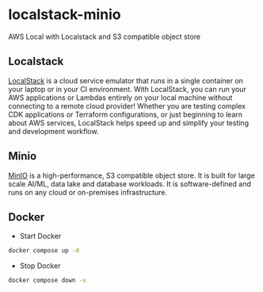 # localstack-minio

AWS Local with Localstack and S3 compatible object store

## Localstack

[LocalStack](https://localstack.cloud/) is a cloud service emulator that runs in a single container on your laptop or in your CI environment. With LocalStack, you can run your AWS applications or Lambdas entirely on your local machine without connecting to a remote cloud provider! Whether you are testing complex CDK applications or Terraform configurations, or just beginning to learn about AWS services, LocalStack helps speed up and simplify your testing and development workflow.

## Minio

[MinIO](https://min.io/) is a high-performance, S3 compatible object store. It is built for
large scale AI/ML, data lake and database workloads. It is software-defined
and runs on any cloud or on-premises infrastructure.

## Docker

- Start Docker

```bash
docker compose up -d
```

- Stop Docker

```bash
docker compose down -v
```
